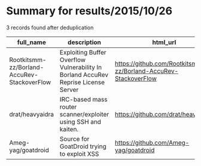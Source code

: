 
# Summary for results/2015/10/26
    
3 records found after deduplication

| full_name | description | html_url | matched_list | matched_count | pushed_at | size | stargazers_count | language | forks_count |
|---------------------------------------------|------------------------------------------------------------------------------------|----------------------------------------------------------------|----------------|-----------------|---------------------------|--------|--------------------|------------|---------------|
| Rootkitsmm-zz/Borland-AccuRev-StackoverFlow | Exploiting Buffer Overflow Vulnerability In Borland AccuRev Reprise License Server | https://github.com/Rootkitsmm-zz/Borland-AccuRev-StackoverFlow | ['exploit'] | 1 | 2015-10-26 22:26:54+00:00 | 536 | 3 | Python | 2 |
| drat/heavyaidra | IRC-based mass router scanner/exploiter using SSH and kaiten. | https://github.com/drat/heavyaidra | ['exploit'] | 1 | 2015-10-26 13:26:35+00:00 | 125 | 0 | Python | 0 |
| Ameg-yag/goatdroid | Source for GoatDroid trying to exploit XSS | https://github.com/Ameg-yag/goatdroid | ['exploit'] | 1 | 2015-10-26 18:56:58+00:00 | 136 | 0 | | 0 |
